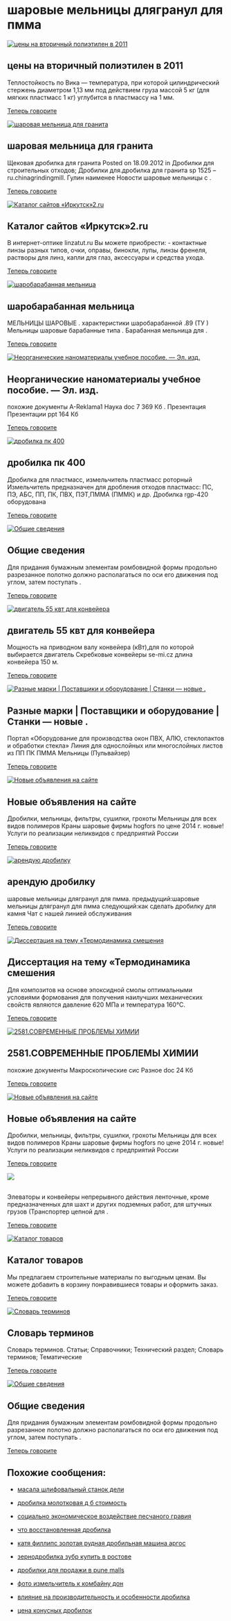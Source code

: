 # шаровые мельницы длягранул для пмма
<a href="https://ru.ecuriezuff.be/products/" target="_blank">![цены на вторичный полиэтилен в 2011](https://github.com/millmachine/images/raw/main/323.jpg)</a>
## цены на вторичный полиэтилен в 2011
Теплостойкость по Вика — температура, при которой цилиндрический стержень диаметром 1,13 мм под действием груза массой 5 кг (для мягких пластмасс 1 кг) углубится в пластмассу на 1 мм.
<a href="https://ru.ecuriezuff.be/products/" target="_blank">Теперь говорите</a>
<a href="https://ru.ecuriezuff.be/products/" target="_blank">![шаровая мельница для гранита](https://github.com/millmachine/images/raw/main/114.jpg)</a>
## шаровая мельница для гранита
Щековая дробилка для гранита Posted on 18.09.2012 in Дробилки для строительных отходов; Дробилки для.дробилка для гранита sp 1525 – ru.chinagrindingmill. Гулин наименее Новости шаровые мельницы с .
<a href="https://ru.ecuriezuff.be/products/" target="_blank">Теперь говорите</a>
<a href="https://ru.ecuriezuff.be/products/" target="_blank">![Каталог сайтов «Иркутск»2.ru](https://github.com/millmachine/images/raw/main/254.jpg)</a>
## Каталог сайтов «Иркутск»2.ru
В интернет-оптике linzatut.ru Вы можете приобрести: - контактные линзы разных типов, очки, оправы, бинокли, лупы, линзы френеля, растворы для линз, капли для глаз, аксессуары и средства ухода.
<a href="https://ru.ecuriezuff.be/products/" target="_blank">Теперь говорите</a>
<a href="https://ru.ecuriezuff.be/products/" target="_blank">![шаробарабанная мельница](https://github.com/millmachine/images/raw/main/249.jpg)</a>
## шаробарабанная мельница
МЕЛЬНИЦЫ ШАРОВЫЕ . характеристики шаробарабанной .89 (ТУ ) Мельницы шаровые барабанные типа . Барабанная мельница для .
<a href="https://ru.ecuriezuff.be/products/" target="_blank">Теперь говорите</a>
<a href="https://ru.ecuriezuff.be/products/" target="_blank">![Неорганические наноматериалы учебное пособие. — Эл. изд.](https://github.com/millmachine/images/raw/main/477.jpg)</a>
## Неорганические наноматериалы учебное пособие. — Эл. изд.
похожие документы A-Reklama1 Наука doc 7 369 Кб . Презентация Презентации ppt 164 Кб
<a href="https://ru.ecuriezuff.be/products/" target="_blank">Теперь говорите</a>
<a href="https://ru.ecuriezuff.be/products/" target="_blank">![дробилка пк 400](https://github.com/millmachine/images/raw/main/348.jpg)</a>
## дробилка пк 400
Дробилка для пластмасс, измельчитель пластмасс роторный  Измельчитель предназначен для дробления отходов пластмасс: ПС, ПЭ, АБС, ПП, ПК, ПВХ, ПЭТ,ПММА (ПММК) и др. Дробилка rgp-420 оборудована
<a href="https://ru.ecuriezuff.be/products/" target="_blank">Теперь говорите</a>
<a href="https://ru.ecuriezuff.be/products/" target="_blank">![Общие сведения](https://github.com/millmachine/images/raw/main/473.jpg)</a>
## Общие сведения
Для придания бумажным элементам ромбовидной формы продольно разрезанное полотно должно располагаться по оси его движения под углом, затем поступать .
<a href="https://ru.ecuriezuff.be/products/" target="_blank">Теперь говорите</a>
<a href="https://ru.ecuriezuff.be/products/" target="_blank">![двигатель 55 квт для конвейера](https://github.com/millmachine/images/raw/main/101.jpg)</a>
## двигатель 55 квт для конвейера
Мощность на приводном валу конвейера (кВт),для по которой выбирается двигатель Скребковые конвейеры se-mi.cz длина конвейера 150 м.
<a href="https://ru.ecuriezuff.be/products/" target="_blank">Теперь говорите</a>
<a href="https://ru.ecuriezuff.be/products/" target="_blank">![Разные марки | Поставщики и оборудование | Станки — новые .](https://github.com/millmachine/images/raw/main/575.jpg)</a>
## Разные марки | Поставщики и оборудование | Станки — новые .
Портал «Оборудование для производства окон ПВХ, АЛЮ, стеклопактов и обработки стекла»  Линия для однослойных или многослойных листов из ПП ПК ПММА  Мельницы (Пульвайзер) 
<a href="https://ru.ecuriezuff.be/products/" target="_blank">Теперь говорите</a>
<a href="https://ru.ecuriezuff.be/products/" target="_blank">![Новые объявления на сайте](https://github.com/millmachine/images/raw/main/633.jpg)</a>
## Новые объявления на сайте
Дробилки, мельницы, фильтры, сушилки, грохоты  Мельницы для всех видов полимеров  Краны шаровые фирмы hogfors по цене 2014 г. новые! Услуги по реализации неликвидов с предприятий России 
<a href="https://ru.ecuriezuff.be/products/" target="_blank">Теперь говорите</a>
<a href="https://ru.ecuriezuff.be/products/" target="_blank">![арендую дробилку](https://github.com/millmachine/images/raw/main/306.jpg)</a>
## арендую дробилку
шаровые мельницы длягранул для пмма. предыдущий:шаровые мельницы длягранул для пмма следующий:как сделать дробилку для камня Чат с нашей линией обслуживания
<a href="https://ru.ecuriezuff.be/products/" target="_blank">Теперь говорите</a>
<a href="https://ru.ecuriezuff.be/products/" target="_blank">![Диссертация на тему «Термодинамика смешения ](https://github.com/millmachine/images/raw/main/305.jpg)</a>
## Диссертация на тему «Термодинамика смешения 
Для композитов на основе эпоксидной смолы оптимальными условиями формования для получения наилучших механических свойств являются давление 620 МПа и температура 160°С.
<a href="https://ru.ecuriezuff.be/products/" target="_blank">Теперь говорите</a>
<a href="https://ru.ecuriezuff.be/products/" target="_blank">![2581.СОВРЕМЕННЫЕ ПРОБЛЕМЫ ХИМИИ](https://github.com/millmachine/images/raw/main/214.jpg)</a>
## 2581.СОВРЕМЕННЫЕ ПРОБЛЕМЫ ХИМИИ
похожие документы Макроскопические сис Разное doc 24 Кб
<a href="https://ru.ecuriezuff.be/products/" target="_blank">Теперь говорите</a>
<a href="https://ru.ecuriezuff.be/products/" target="_blank">![Новые объявления на сайте](https://github.com/millmachine/images/raw/main/298.jpg)</a>
## Новые объявления на сайте
Дробилки, мельницы, фильтры, сушилки, грохоты  Мельницы для всех видов полимеров  Краны шаровые фирмы hogfors по цене 2014 г. новые! Услуги по реализации неликвидов с предприятий России 
<a href="https://ru.ecuriezuff.be/products/" target="_blank">Теперь говорите</a>
<a href="https://ru.ecuriezuff.be/products/" target="_blank">![](https://github.com/millmachine/images/raw/main/543.jpg)</a>
## 
Элеваторы и конвейеры непрерывного действия ленточные, кроме предназначенных для шахт и других подземных работ, для штучных грузов (Транспортер цепной для .
<a href="https://ru.ecuriezuff.be/products/" target="_blank">Теперь говорите</a>
<a href="https://ru.ecuriezuff.be/products/" target="_blank">![Каталог товаров](https://github.com/millmachine/images/raw/main/748.jpg)</a>
## Каталог товаров
Мы предлагаем строительные материалы по выгодным ценам. Вы можете добавить в корзину понравившиеся товары и оформить заказ.
<a href="https://ru.ecuriezuff.be/products/" target="_blank">Теперь говорите</a>
<a href="https://ru.ecuriezuff.be/products/" target="_blank">![Словарь терминов](https://github.com/millmachine/images/raw/main/634.jpg)</a>
## Словарь терминов
Словарь терминов. Статьи; Справочники; Технический раздел; Словарь терминов; Тематические 
<a href="https://ru.ecuriezuff.be/products/" target="_blank">Теперь говорите</a>
<a href="https://ru.ecuriezuff.be/products/" target="_blank">![Общие сведения](https://github.com/millmachine/images/raw/main/245.jpg)</a>
## Общие сведения
Для придания бумажным элементам ромбовидной формы продольно разрезанное полотно должно располагаться по оси его движения под углом, затем поступать .
<a href="https://ru.ecuriezuff.be/products/" target="_blank">Теперь говорите</a>
## Похожие сообщения:
* [масала шлифовальный станок дели](%D0%BC%D0%B0%D1%81%D0%B0%D0%BB%D0%B0%20%D1%88%D0%BB%D0%B8%D1%84%D0%BE%D0%B2%D0%B0%D0%BB%D1%8C%D0%BD%D1%8B%D0%B9%20%D1%81%D1%82%D0%B0%D0%BD%D0%BE%D0%BA%20%D0%B4%D0%B5%D0%BB%D0%B8.md)
* [дробилка молотковая д б стоимость](%D0%B4%D1%80%D0%BE%D0%B1%D0%B8%D0%BB%D0%BA%D0%B0%20%D0%BC%D0%BE%D0%BB%D0%BE%D1%82%D0%BA%D0%BE%D0%B2%D0%B0%D1%8F%20%D0%B4%20%D0%B1%20%D1%81%D1%82%D0%BE%D0%B8%D0%BC%D0%BE%D1%81%D1%82%D1%8C.md)
* [социально экономическое воздействие песчаного гравия](%D1%81%D0%BE%D1%86%D0%B8%D0%B0%D0%BB%D1%8C%D0%BD%D0%BE%20%D1%8D%D0%BA%D0%BE%D0%BD%D0%BE%D0%BC%D0%B8%D1%87%D0%B5%D1%81%D0%BA%D0%BE%D0%B5%20%D0%B2%D0%BE%D0%B7%D0%B4%D0%B5%D0%B9%D1%81%D1%82%D0%B2%D0%B8%D0%B5%20%D0%BF%D0%B5%D1%81%D1%87%D0%B0%D0%BD%D0%BE%D0%B3%D0%BE%20%D0%B3%D1%80%D0%B0%D0%B2%D0%B8%D1%8F.md)
* [что восстановленная дробилка](%D1%87%D1%82%D0%BE%20%D0%B2%D0%BE%D1%81%D1%81%D1%82%D0%B0%D0%BD%D0%BE%D0%B2%D0%BB%D0%B5%D0%BD%D0%BD%D0%B0%D1%8F%20%D0%B4%D1%80%D0%BE%D0%B1%D0%B8%D0%BB%D0%BA%D0%B0.md)
* [катя филлипс золотая рудная дробильная машина аргос](%D0%BA%D0%B0%D1%82%D1%8F%20%D1%84%D0%B8%D0%BB%D0%BB%D0%B8%D0%BF%D1%81%20%D0%B7%D0%BE%D0%BB%D0%BE%D1%82%D0%B0%D1%8F%20%D1%80%D1%83%D0%B4%D0%BD%D0%B0%D1%8F%20%D0%B4%D1%80%D0%BE%D0%B1%D0%B8%D0%BB%D1%8C%D0%BD%D0%B0%D1%8F%20%D0%BC%D0%B0%D1%88%D0%B8%D0%BD%D0%B0%20%D0%B0%D1%80%D0%B3%D0%BE%D1%81.md)
* [зернодробилка зубр купить в ростове](%D0%B7%D0%B5%D1%80%D0%BD%D0%BE%D0%B4%D1%80%D0%BE%D0%B1%D0%B8%D0%BB%D0%BA%D0%B0%20%D0%B7%D1%83%D0%B1%D1%80%20%D0%BA%D1%83%D0%BF%D0%B8%D1%82%D1%8C%20%D0%B2%20%D1%80%D0%BE%D1%81%D1%82%D0%BE%D0%B2%D0%B5.md)
* [дробилки для продажи в pune malls](%D0%B4%D1%80%D0%BE%D0%B1%D0%B8%D0%BB%D0%BA%D0%B8%20%D0%B4%D0%BB%D1%8F%20%D0%BF%D1%80%D0%BE%D0%B4%D0%B0%D0%B6%D0%B8%20%D0%B2%20pune%20malls.md)
* [фото измельчитель к комбайну дон](%D1%84%D0%BE%D1%82%D0%BE%20%D0%B8%D0%B7%D0%BC%D0%B5%D0%BB%D1%8C%D1%87%D0%B8%D1%82%D0%B5%D0%BB%D1%8C%20%D0%BA%20%D0%BA%D0%BE%D0%BC%D0%B1%D0%B0%D0%B9%D0%BD%D1%83%20%D0%B4%D0%BE%D0%BD.md)
* [влияние на производительность и особенности дробилка](%D0%B2%D0%BB%D0%B8%D1%8F%D0%BD%D0%B8%D0%B5%20%D0%BD%D0%B0%20%D0%BF%D1%80%D0%BE%D0%B8%D0%B7%D0%B2%D0%BE%D0%B4%D0%B8%D1%82%D0%B5%D0%BB%D1%8C%D0%BD%D0%BE%D1%81%D1%82%D1%8C%20%D0%B8%20%D0%BE%D1%81%D0%BE%D0%B1%D0%B5%D0%BD%D0%BD%D0%BE%D1%81%D1%82%D0%B8%20%D0%B4%D1%80%D0%BE%D0%B1%D0%B8%D0%BB%D0%BA%D0%B0.md)
* [цена конусных дробилок](%D1%86%D0%B5%D0%BD%D0%B0%20%D0%BA%D0%BE%D0%BD%D1%83%D1%81%D0%BD%D1%8B%D1%85%20%D0%B4%D1%80%D0%BE%D0%B1%D0%B8%D0%BB%D0%BE%D0%BA.md)
